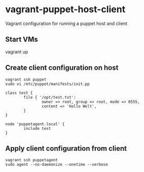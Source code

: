 vagrant-puppet-host-client
==========================

Vagrant configuration for running a puppet host and client

## Start VMs

vagrant up

## Create client configuration on host

	vagrant ssh puppet
	sudo vi /etc/puppet/manifests/init.pp

	class test {
	        file { '/opt/test.txt':
	                owner => root, group => root, mode => 0555, 
	                content => 'Hallo Welt', 
	        }
	}
	
	node 'puppetagent.local' {
	        include test
	}

## Apply client configuration from client

	vagrant ssh puppetagent
	sudo agent --no-daemonize --onetime --verbose
